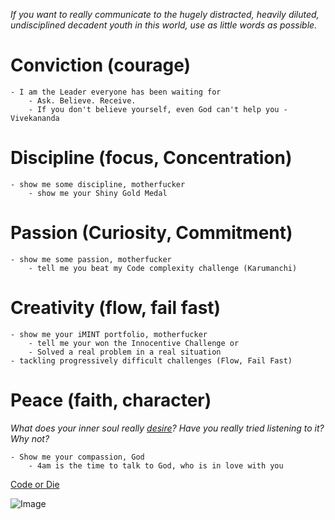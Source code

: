 _If you want to really communicate to the hugely distracted, heavily diluted, undisciplined decadent youth in this world, use as little words as possible._

# Conviction (courage)

    - I am the Leader everyone has been waiting for
        - Ask. Believe. Receive.
        - If you don't believe yourself, even God can't help you - Vivekananda

# Discipline (focus, Concentration)

    - show me some discipline, motherfucker
        - show me your Shiny Gold Medal

# Passion (Curiosity, Commitment)

    - show me some passion, motherfucker
        - tell me you beat my Code complexity challenge (Karumanchi)
# Creativity (flow, fail fast)

    - show me your iMINT portfolio, motherfucker
        - tell me your won the Innocentive Challenge or
        - Solved a real problem in a real situation
    - tackling progressively difficult challenges (Flow, Fail Fast)
    
# Peace (faith, character)
_What does your inner soul really [desire][innerDesire]? Have you really tried listening to it? Why not?_

    - Show me your compassion, God
        - 4am is the time to talk to God, who is in love with you

[innerDesire]: http://goo.gl/QK9Knv
    
[Code or Die][CodeOrDie]

![Image](http://i2.wp.com/learnoutlive.com/wp-content/uploads/2013/02/laptop.jpg?resize=1024%2C768)

[CodeOrDie]: http://learnoutlive.com/code-or-die-the-future-of-work/
